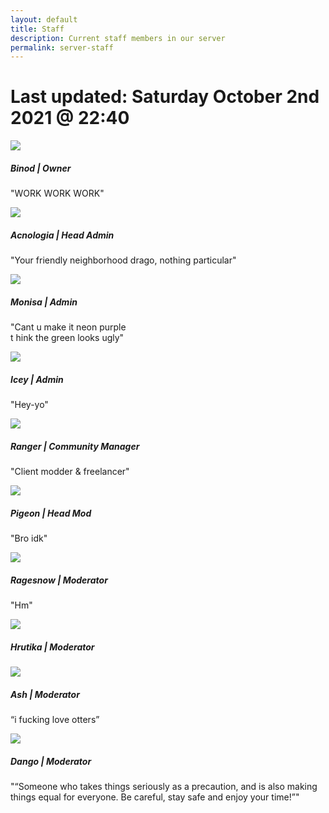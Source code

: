 ```yaml
---
layout: default
title: Staff
description: Current staff members in our server
permalink: server-staff
---
```


# Last updated: Saturday October 2nd 2021 @ 22:40 

<div class="row row-cols-1 row-cols-md-2">
  <div class="col mb-4">
    <div class="card text-white bg-dark mb-3">
      <img src="./assets/images/avatars/Binod.png" class="card-img-top">
      <div class="card-body">
        <h5 class="card-title text-secondary">Binod | Owner</h5>
        <p class="card-text">"WORK WORK WORK"</p>
      </div>
    </div>
  </div>
  <div class="col mb-4">
    <div class="card text-white bg-dark mb-3">
      <img src="./assets/images/avatars/Acno.png" class="card-img-top">
      <div class="card-body">
        <h5 class="card-title text-secondary">Acnologia | Head Admin</h5>
        <p class="card-text">"Your friendly neighborhood drago, nothing particular"</p>
      </div>
    </div>
  </div>
  <div class="col mb-4">
    <div class="card text-white bg-dark mb-3">
      <img src="./assets/images/avatars/Moni.png" class="card-img-top">
      <div class="card-body">
        <h5 class="card-title text-secondary">Monisa | Admin</h5>
        <p class="card-text">"Cant u make it neon purple<br>t hink the green looks ugly"</p>
      </div>
    </div>
  </div>
  <div class="col mb-4">
    <div class="card text-white bg-dark mb-3">
      <img src="./assets/images/avatars/Icey.png" class="card-img-top">
      <div class="card-body">
        <h5 class="card-title text-secondary">Icey | Admin</h5>
        <p class="card-text">"Hey-yo"</p>
      </div>
    </div>
  </div>
  <div class="row row-cols-1 row-cols-md-2">
    <div class="col mb-4">
      <div class="card text-white bg-dark mb-3">
        <img src=".\assets\images\avatars\Ranger.png" class="card-img-top">
        <div class="card-body">
          <h5 class="card-title text-secondary">Ranger | Community Manager</h5>
          <p class="card-text">"Client modder & freelancer"</p>
        </div>
      </div>
    </div>
    <div class="col mb-4">
      <div class="card text-white bg-dark mb-3">
        <img src="./assets/images/avatars/Pigeon.png" class="card-img-top">
        <div class="card-body">
          <h5 class="card-title text-secondary">Pigeon | Head Mod</h5>
          <p class="card-text">"Bro idk"</p>
        </div>
      </div>
    </div>
    <div class="col mb-4">
      <div class="card text-white bg-dark mb-3">
        <img src="./assets/images/avatars/Rage.png" class="card-img-top">
        <div class="card-body">
          <h5 class="card-title text-secondary">Ragesnow | Moderator</h5>
          <p class="card-text">"Hm"</p>
        </div>
      </div>
    </div>
    <div class="col mb-4">
      <div class="card text-white bg-dark mb-3">
        <img src="./assets/images/avatars/Hrutika.png" class="card-img-top">
        <div class="card-body">
          <h5 class="card-title text-secondary">Hrutika | Moderator</h5>
          <p class="card-text"></p>
        </div>
      </div>
    </div>
  <div class="row row-cols-1 row-cols-md-2">
    <div class="col mb-4">
      <div class="card text-white bg-dark mb-3">
        <img src="./assets/images/avatars/Ash.png" class="card-img-top">
        <div class="card-body">
          <h5 class="card-title text-secondary">Ash | Moderator</h5>
          <p class="card-text">“i fucking love otters”</p>
        </div>
      </div>
    </div>
    <div class="col mb-4">
      <div class="card text-white bg-dark mb-3">
        <img src="./assets/images/avatars/Dango.png" class="card-img-top">
        <div class="card-body">
          <h5 class="card-title text-secondary">Dango | Moderator</h5>
          <p class="card-text">"“Someone who takes things seriously as a precaution, and is also making things equal for everyone. Be careful, stay safe and enjoy your time!”"</p>
        </div>
      </div>
    </div>
  </div>
</div>